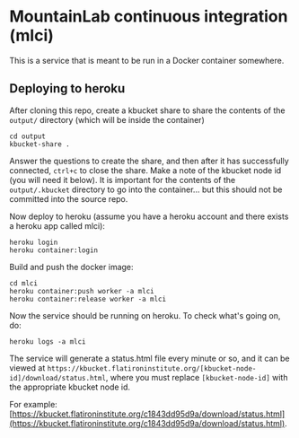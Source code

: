 # MountainLab continuous integration (mlci)

This is a service that is meant to be run in a Docker container somewhere.

## Deploying to heroku

After cloning this repo, create a kbucket share to share the contents of the `output/` directory (which will be inside the container)

```
cd output
kbucket-share .
```

Answer the questions to create the share, and then after it has successfully connected, `ctrl+c` to close the share. Make a note of the kbucket node id (you will need it below). It is important for the contents of the `output/.kbucket` directory to go into the container... but this should not be committed into the source repo.

Now deploy to heroku (assume you have a heroku account and there exists a heroku app called mlci):

```
heroku login
heroku container:login
```

Build and push the docker image:

```
cd mlci
heroku container:push worker -a mlci
heroku container:release worker -a mlci
```

Now the service should be running on heroku. To check what's going on, do:

```
heroku logs -a mlci
```

The service will generate a status.html file every minute or so, and it can be viewed at `https://kbucket.flatironinstitute.org/[kbucket-node-id]/download/status.html`, where you must replace `[kbucket-node-id]` with the appropriate kbucket node id.

For example: [https://kbucket.flatironinstitute.org/c1843dd95d9a/download/status.html](https://kbucket.flatironinstitute.org/c1843dd95d9a/download/status.html).
